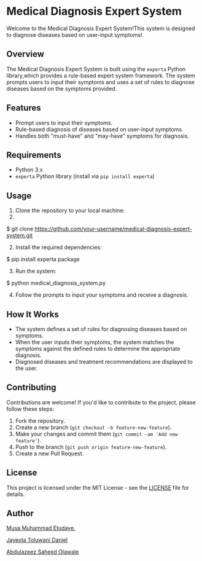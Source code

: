 # Medical Diagnosis Expert System

Welcome to the Medical Diagnosis Expert System!This system is designed to diagnose diseases based on user-input symptoms!.

## Overview

The Medical Diagnosis Expert System is built using the `experta` Python library,which provides a rule-based expert system framework. The system prompts users to input their symptoms and uses a set of rules to diagnose diseases based on the symptoms provided.

## Features

- Prompt users to input their symptoms.
- Rule-based diagnosis of diseases based on user-input symptoms.
- Handles both "must-have" and "may-have" symptoms for diagnosis.

## Requirements

- Python 3.x
- `experta` Python library (install via `pip install experta`)

## Usage

1. Clone the repository to your local machine:
2. 

$ git clone https://github.com/your-username/medical-diagnosis-expert-system.git

2. Install the required dependencies:

$ pip install experta package

3. Run the system:

$ python medical_diagnosis_system.py

4. Follow the prompts to input your symptoms and receive a diagnosis.

## How It Works

- The system defines a set of rules for diagnosing diseases based on symptoms.
- When the user inputs their symptoms, the system matches the symptoms against the defined rules to determine the appropriate diagnosis.
- Diagnosed diseases and treatment recommendations are displayed to the user.

## Contributing

Contributions are welcome! If you'd like to contribute to the project, please follow these steps:

1. Fork the repository.
2. Create a new branch (`git checkout -b feature-new-feature`).
3. Make your changes and commit them (`git commit -am 'Add new feature'`).
4. Push to the branch (`git push origin feature-new-feature`).
5. Create a new Pull Request.

## License

This project is licensed under the MIT License - see the [LICENSE](LICENSE) file for details.

## Author

[Musa Muhammad Etudaye.](https://github.com/techbone)

[Jayeola Toluwani Daniel](https://github.com/Toluwani195)

[Abdulazeez Saheed Olawale](https://github.com/Unique-01)
